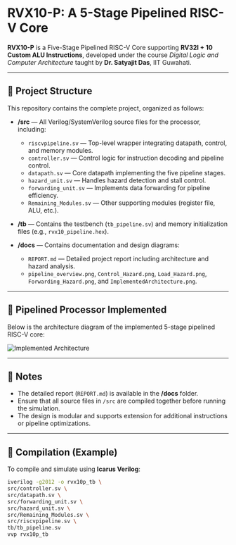 # RVX10-P: A 5-Stage Pipelined RISC-V Core

**RVX10-P** is a Five-Stage Pipelined RISC-V Core supporting **RV32I + 10 Custom ALU Instructions**, developed under the course *Digital Logic and Computer Architecture* taught by **Dr. Satyajit Das**, IIT Guwahati.

---

## 📁 Project Structure

This repository contains the complete project, organized as follows:

* **/src** — All Verilog/SystemVerilog source files for the processor, including:
  - `riscvpipeline.sv` — Top-level wrapper integrating datapath, control, and memory modules.  
  - `controller.sv` — Control logic for instruction decoding and pipeline control.  
  - `datapath.sv` — Core datapath implementing the five pipeline stages.  
  - `hazard_unit.sv` — Handles hazard detection and stall control.  
  - `forwarding_unit.sv` — Implements data forwarding for pipeline efficiency.  
  - `Remaining_Modules.sv` — Other supporting modules (register file, ALU, etc.).

* **/tb** — Contains the testbench (`tb_pipeline.sv`) and memory initialization files (e.g., `rvx10_pipeline.hex`).

* **/docs** — Contains documentation and design diagrams:
  - `REPORT.md` — Detailed project report including architecture and hazard analysis.
  - `pipeline_overview.png`, `Control_Hazard.png`, `Load_Hazard.png`, `Forwarding_Hazard.png`, and `ImplementedArchitecture.png`.

---

## 🧠 Pipelined Processor Implemented

Below is the architecture diagram of the implemented 5-stage pipelined RISC-V core:

![Implemented Architecture](docs/ImplementedArchitecture.png)

---

## 📝 Notes

- The detailed report (`REPORT.md`) is available in the **/docs** folder.  
- Ensure that all source files in `/src` are compiled together before running the simulation.  
- The design is modular and supports extension for additional instructions or pipeline optimizations.

---

## 🧩 Compilation (Example)

To compile and simulate using **Icarus Verilog**:

```bash
iverilog -g2012 -o rvx10p_tb \
src/controller.sv \
src/datapath.sv \
src/forwarding_unit.sv \
src/hazard_unit.sv \
src/Remaining_Modules.sv \
src/riscvpipeline.sv \
tb/tb_pipeline.sv
vvp rvx10p_tb
